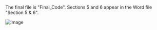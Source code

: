The final file is "Final_Code". Sections 5 and 6 appear in the Word file "Section 5 & 6".

![image](https://user-images.githubusercontent.com/80626713/213476074-4523f53a-43cb-4edb-a037-cd288e4d26c3.png)


